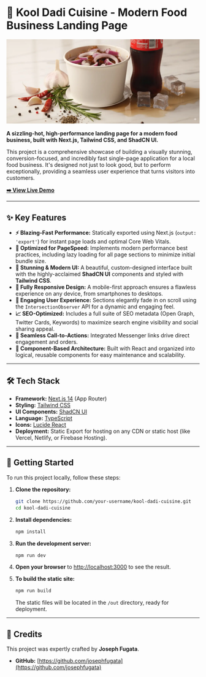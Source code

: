 # 🍜 Kool Dadi Cuisine - Modern Food Business Landing Page

![Kool Dadi Cuisine Hero Section](./public/Hero-Main-Image.webp)

**A sizzling-hot, high-performance landing page for a modern food business, built with Next.js, Tailwind CSS, and ShadCN UI.**

This project is a comprehensive showcase of building a visually stunning, conversion-focused, and incredibly fast single-page application for a local food business. It's designed not just to look good, but to perform exceptionally, providing a seamless user experience that turns visitors into customers.

**[➡️ View Live Demo](https://kooldadi.pinoyentrepreneur.me)**

---

## ✨ Key Features

-   **⚡ Blazing-Fast Performance:** Statically exported using Next.js (`output: 'export'`) for instant page loads and optimal Core Web Vitals.
-   **🚀 Optimized for PageSpeed:** Implements modern performance best practices, including lazy loading for all page sections to minimize initial bundle size.
-   **🎨 Stunning & Modern UI:** A beautiful, custom-designed interface built with the highly-acclaimed **ShadCN UI** components and styled with **Tailwind CSS**.
-   **📱 Fully Responsive Design:** A mobile-first approach ensures a flawless experience on any device, from smartphones to desktops.
-   **🎤 Engaging User Experience:** Sections elegantly fade in on scroll using the `IntersectionObserver` API for a dynamic and engaging feel.
-   **📈 SEO-Optimized:** Includes a full suite of SEO metadata (Open Graph, Twitter Cards, Keywords) to maximize search engine visibility and social sharing appeal.
-   **💬 Seamless Call-to-Actions:** Integrated Messenger links drive direct engagement and orders.
-   **🧩 Component-Based Architecture:** Built with React and organized into logical, reusable components for easy maintenance and scalability.

---

## 🛠️ Tech Stack

-   **Framework:** [Next.js 14](https://nextjs.org/) (App Router)
-   **Styling:** [Tailwind CSS](https://tailwindcss.com/)
-   **UI Components:** [ShadCN UI](https://ui.shadcn.com/)
-   **Language:** [TypeScript](https://www.typescriptlang.org/)
-   **Icons:** [Lucide React](https://lucide.dev/)
-   **Deployment:** Static Export for hosting on any CDN or static host (like Vercel, Netlify, or Firebase Hosting).

---

## 🚀 Getting Started

To run this project locally, follow these steps:

1.  **Clone the repository:**
    ```bash
    git clone https://github.com/your-username/kool-dadi-cuisine.git
    cd kool-dadi-cuisine
    ```

2.  **Install dependencies:**
    ```bash
    npm install
    ```

3.  **Run the development server:**
    ```bash
    npm run dev
    ```

4.  **Open your browser** to [http://localhost:3000](http://localhost:3000) to see the result.

5.  **To build the static site:**
    ```bash
    npm run build
    ```
    The static files will be located in the `/out` directory, ready for deployment.

---

## 👤 Credits

This project was expertly crafted by **Joseph Fugata**.

-   **GitHub:** [https://github.com/josephfugata](https://github.com/josephfugata)
